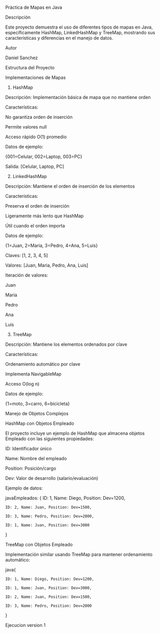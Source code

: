 Práctica de Mapas en Java

Descripción

Este proyecto demuestra el uso de diferentes tipos de mapas en Java, específicamente HashMap, LinkedHashMap y TreeMap, mostrando sus características y diferencias en el manejo de datos.

Autor

Daniel Sanchez

Estructura del Proyecto

Implementaciones de Mapas

1. HashMap


Descripción: Implementación básica de mapa que no mantiene orden

Características:


No garantiza orden de inserción

Permite valores null

Acceso rápido O(1) promedio



Datos de ejemplo:

{001=Celular, 002=Laptop, 003=PC}

Salida: [Celular, Laptop, PC]

2. LinkedHashMap


Descripción: Mantiene el orden de inserción de los elementos

Características:


Preserva el orden de inserción

Ligeramente más lento que HashMap

Útil cuando el orden importa




Datos de ejemplo:

{1=Juan, 2=Maria, 3=Pedro, 4=Ana, 5=Luis}

Claves: [1, 2, 3, 4, 5]

Valores: [Juan, Maria, Pedro, Ana, Luis]

Iteración de valores:


Juan

Maria

Pedro

Ana

Luis

3. TreeMap

Descripción: Mantiene los elementos ordenados por clave

Características:

Ordenamiento automático por clave

Implementa NavigableMap

Acceso O(log n)



Datos de ejemplo:

{1=moto, 3=carro, 6=bicicleta}

Manejo de Objetos Complejos

HashMap con Objetos Empleado

El proyecto incluye un ejemplo de HashMap que almacena objetos Empleado con las siguientes propiedades:

ID: Identificador único

Name: Nombre del empleado

Position: Posición/cargo

Dev: Valor de desarrollo (salario/evaluación)

Ejemplo de datos:

javaEmpleados: {
    ID: 1, Name: Diego, Position: Dev=1200,

    ID: 2, Name: Juan, Position: Dev=1500,
    
    ID: 3, Name: Pedro, Position: Dev=2000,
    
    ID: 1, Name: Juan, Position: Dev=3000
}

TreeMap con Objetos Empleado


Implementación similar usando TreeMap para mantener ordenamiento automático:

java{

    ID: 1, Name: Diego, Position: Dev=1200,
    
    ID: 1, Name: Juan, Position: Dev=3000,
    
    ID: 2, Name: Juan, Position: Dev=1500,
    
    ID: 3, Name: Pedro, Position: Dev=2000

}


Ejecucion version 1


